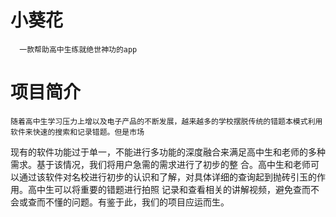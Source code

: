 # 小葵花
      一款帮助高中生练就绝世神功的app



# 项目简介
    随着高中生学习压力上增以及电子产品的不断发展，越来越多的学校摆脱传统的错题本模式利用软件来快速的搜索和记录错题。但是市场
现有的软件功能过于单一，不能进行多功能的深度融合来满足高中生和老师的多种需求。基于该情况，我们将用户急需的需求进行了初步的整
合。高中生和老师可以通过该软件对名校进行初步的认识和了解，对具体详细的查询起到抛砖引玉的作用。高中生可以将重要的错题进行拍照
记录和查看相关的讲解视频，避免查而不会或查而不懂的问题。有鉴于此，我们的项目应运而生。
